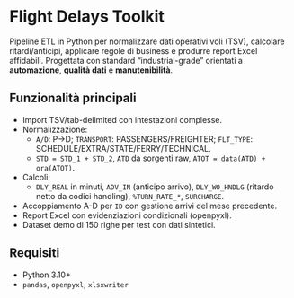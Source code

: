 # Flight Delays Toolkit

Pipeline ETL in Python per normalizzare dati operativi voli (TSV), calcolare ritardi/anticipi, applicare regole di business e produrre report Excel affidabili. Progettata con standard “industrial-grade” orientati a **automazione**, **qualità dati** e **manutenibilità**.

## Funzionalità principali

- Import TSV/tab-delimited con intestazioni complesse.
- Normalizzazione:
  - `A/D`: P→D; `TRANSPORT`: PASSENGERS/FREIGHTER; `FLT_TYPE`: SCHEDULE/EXTRA/STATE/FERRY/TECHNICAL.
  - `STD = STD_1 + STD_2`, `ATD` da sorgenti raw, `ATOT = data(ATD) + ora(ATOT)`.
- Calcoli:
  - `DLY_REAL` in minuti, `ADV_IN` (anticipo arrivo), `DLY_WO_HNDLG` (ritardo netto da codici handling), `%TURN_RATE_*`, `SURCHARGE`.
- Accoppiamento A-D per `ID` con gestione arrivi del mese precedente.
- Report Excel con evidenziazioni condizionali (openpyxl).
- Dataset demo di 150 righe per test con dati sintetici.

## Requisiti

- Python 3.10+
- `pandas`, `openpyxl`, `xlsxwriter`

